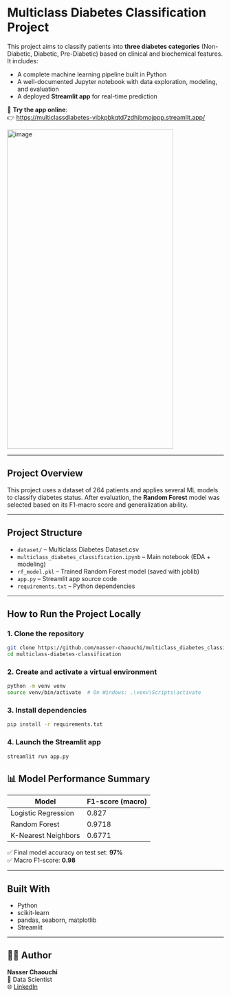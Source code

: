 # Multiclass Diabetes Classification Project

This project aims to classify patients into **three diabetes categories** (Non-Diabetic, Diabetic, Pre-Diabetic) based on clinical and biochemical features. It includes:

- A complete machine learning pipeline built in Python
- A well-documented Jupyter notebook with data exploration, modeling, and evaluation
- A deployed **Streamlit app** for real-time prediction

🔗 **Try the app online**:  
👉 https://multiclassdiabetes-vibkpbkqtd7zdhjbmojppp.streamlit.app/

<img width="386" height="742" alt="image" src="https://github.com/user-attachments/assets/d6a628be-437a-47fe-95d7-8b581841f1dd" />


---

## Project Overview

This project uses a dataset of 264 patients and applies several ML models to classify diabetes status. After evaluation, the **Random Forest** model was selected based on its F1-macro score and generalization ability.

---

## Project Structure

- `dataset/` – Multiclass Diabetes Dataset.csv
- `multiclass_diabetes_classification.ipynb` – Main notebook (EDA + modeling)
- `rf_model.pkl` – Trained Random Forest model (saved with joblib)
- `app.py` – Streamlit app source code
- `requirements.txt` – Python dependencies

---

## How to Run the Project Locally

### 1. Clone the repository

```bash
git clone https://github.com/nasser-chaouchi/multiclass_diabetes_classification.git
cd multiclass-diabetes-classification
```

### 2. Create and activate a virtual environment

```bash
python -m venv venv
source venv/bin/activate  # On Windows: .\venv\Scripts\activate
```

### 3. Install dependencies

```bash
pip install -r requirements.txt
```

### 4. Launch the Streamlit app

```bash
streamlit run app.py
```


## 📊 Model Performance Summary

| Model                | F1-score (macro) |
|----------------------|------------------|
| Logistic Regression  | 0.827            |
| Random Forest        | 0.9718           |
| K-Nearest Neighbors  | 0.6771           |

✅ Final model accuracy on test set: **97%**  
✅ Macro F1-score: **0.98**

---

## Built With

- Python
- scikit-learn
- pandas, seaborn, matplotlib
- Streamlit

---

## 🙋‍♂️ Author

**Nasser Chaouchi**  
💼 Data Scientist  
🌐 [LinkedIn](https://www.linkedin.com/in/nasser-chaouchi/)



